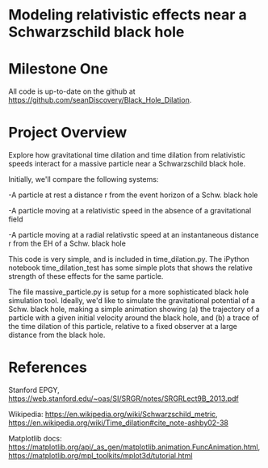 # Modeling relativistic effects near a Schwarzschild black hole

# Milestone One 

All code is up-to-date on the github at https://github.com/seanDiscovery/Black_Hole_Dilation. 

# Project Overview 

Explore how gravitational time dilation and time dilation from relativistic speeds interact for a massive particle near a Schwarzschild black hole. 

Initially, we'll compare the following systems: 

-A particle at rest a distance r from the event horizon of a Schw. black hole 

-A particle moving at a relativistic speed in the absence of a gravitational field 

-A particle moving at a radial relativstic speed at an instantaneous distance r from the EH of a Schw. black hole 

This code is very simple, and is included in time_dilation.py. The iPython notebook time_dilation_test has some simple plots that shows the relative strength of these effects for the same particle. 

The file massive_particle.py is setup for a more sophisticated black hole simulation tool. Ideally, we'd like to simulate the gravitational potential of a Schw. black hole, making a simple animation showing (a) the trajectory of a particle with a given initial velocity around the black hole, and (b) a trace of the time dilation of this particle, relative to a fixed observer at a large distance from the black hole. 

# References 

Stanford EPGY, https://web.stanford.edu/~oas/SI/SRGR/notes/SRGRLect9B_2013.pdf

Wikipedia: https://en.wikipedia.org/wiki/Schwarzschild_metric, https://en.wikipedia.org/wiki/Time_dilation#cite_note-ashby02-38

Matplotlib docs: https://matplotlib.org/api/_as_gen/matplotlib.animation.FuncAnimation.html, https://matplotlib.org/mpl_toolkits/mplot3d/tutorial.html


